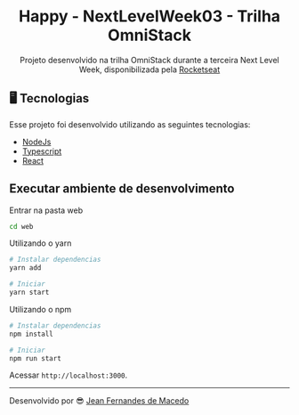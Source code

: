<h1 align="center">
  Happy - NextLevelWeek03 - Trilha OmniStack
</h1>

<p align="center">Projeto desenvolvido na trilha OmniStack durante a terceira Next Level Week, disponibilizada pela <a href="https://rocketseat.com.br">Rocketseat</a></p>

## 🖥 Tecnologias
Esse projeto foi desenvolvido utilizando as seguintes tecnologias:
<ul>
  <li><a href="https://nodejs.org/en/docs/">NodeJs</a></li>
  <li><a href="https://www.typescriptlang.org/">Typescript</a></li>
  <li><a href="https://pt-br.reactjs.org/">React</a></li>
</ul>

## Executar ambiente de desenvolvimento
Entrar na pasta web
```zsh
cd web
```

Utilizando o yarn
```zsh
# Instalar dependencias
yarn add

# Iniciar
yarn start
```

Utilizando o npm
```zsh
# Instalar dependencias
npm install

# Iniciar
npm run start
```
Acessar `http://localhost:3000`.<br />

---

Desenvolvido por 😎
<a href="https://www.linkedin.com/in/jean-fernandes-de-macedo-b843a3194/">
  Jean Fernandes de Macedo
</a>